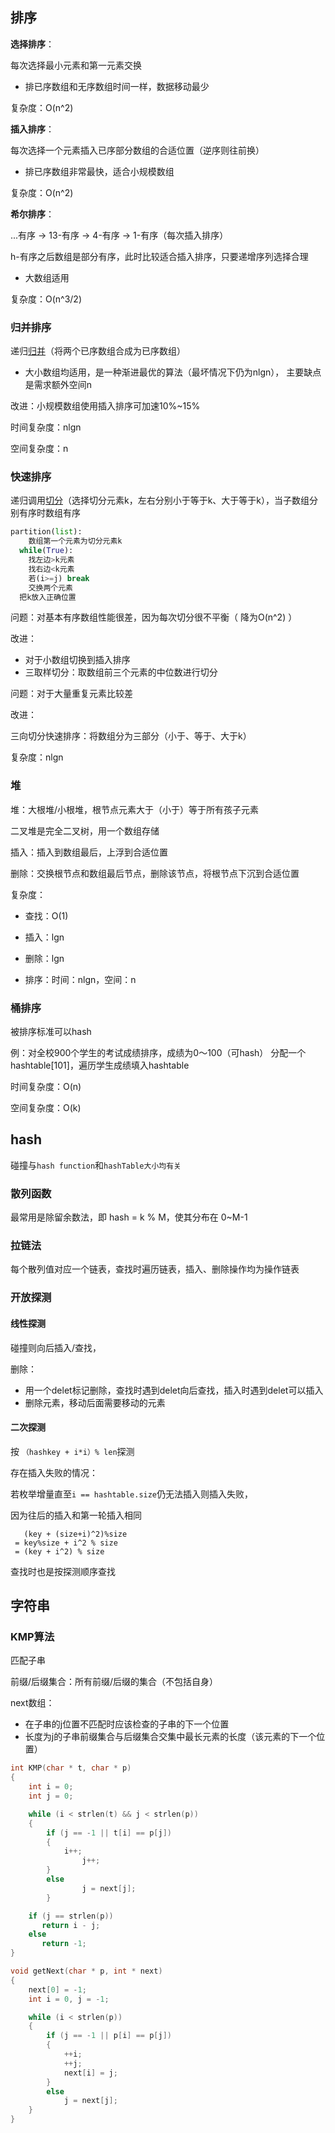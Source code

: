 ## 排序

**选择排序**：

每次选择最小元素和第一元素交换

- 排已序数组和无序数组时间一样，数据移动最少

复杂度：O(n^2)

**插入排序**：

每次选择一个元素插入已序部分数组的合适位置（逆序则往前换）

- 排已序数组非常最快，适合小规模数组

复杂度：O(n^2)

**希尔排序**：

...有序 -> 13-有序 -> 4-有序 -> 1-有序（每次插入排序）

h-有序之后数组是部分有序，此时比较适合插入排序，只要递增序列选择合理

- 大数组适用

复杂度：O(n^3/2)



### 归并排序

递归<u>归并</u>（将两个已序数组合成为已序数组）

- 大小数组均适用，是一种渐进最优的算法（最坏情况下仍为nlgn），
  主要缺点是需求额外空间n

改进：小规模数组使用插入排序可加速10%~15%

时间复杂度：nlgn

空间复杂度：n



### 快速排序

递归调用<u>切分</u>（选择切分元素k，左右分别小于等于k、大于等于k），当子数组分别有序时数组有序

```python
partition(list):
	数组第一个元素为切分元素k
  while(True):
    找左边>k元素
    找右边<k元素
    若(i>=j) break
    交换两个元素
  把k放入正确位置
```

问题：对基本有序数组性能很差，因为每次切分很不平衡（ 降为O(n^2) ）

改进：

- 对于小数组切换到插入排序
- 三取样切分：取数组前三个元素的中位数进行切分

问题：对于大量重复元素比较差

改进：

三向切分快速排序：将数组分为三部分（小于、等于、大于k）

复杂度：nlgn



### 堆

堆：大根堆/小根堆，根节点元素大于（小于）等于所有孩子元素

二叉堆是完全二叉树，用一个数组存储

插入：插入到数组最后，上浮到合适位置

删除：交换根节点和数组最后节点，删除该节点，将根节点下沉到合适位置

复杂度：

- 查找：O(1)

- 插入：lgn
- 删除：lgn
- 排序：时间：nlgn，空间：n



### 桶排序

被排序标准可以hash

例：对全校900个学生的考试成绩排序，成绩为0～100（可hash）
分配一个hashtable[101]，遍历学生成绩填入hashtable

时间复杂度：O(n)

空间复杂度：O(k)

## hash

碰撞与`hash function`和`hashTable大小均有关`

### 散列函数

最常用是除留余数法，即 hash = k % M，使其分布在 0~M-1

### 拉链法

每个散列值对应一个链表，查找时遍历链表，插入、删除操作均为操作链表

### 开放探测

#### 线性探测

碰撞则向后插入/查找，

删除：

- 用一个delet标记删除，查找时遇到delet向后查找，插入时遇到delet可以插入
- 删除元素，移动后面需要移动的元素

#### 二次探测

按 `（hashkey + i*i）% len`探测

存在插入失败的情况：

若枚举增量直至`i == hashtable.size`仍无法插入则插入失败，

因为往后的插入和第一轮插入相同

```
   (key + (size+i)^2)%size
 = key%size + i^2 % size
 = (key + i^2) % size
```

查找时也是按探测顺序查找

## 字符串

### KMP算法

匹配子串

前缀/后缀集合：所有前缀/后缀的集合（不包括自身）

next数组：

- 在子串的j位置不匹配时应该检查的子串的下一个位置
- 长度为j的子串前缀集合与后缀集合交集中最长元素的长度（该元素的下一个位置）

```c++
int KMP(char * t, char * p) 
{
	int i = 0; 
	int j = 0;

	while (i < strlen(t) && j < strlen(p))
	{
		if (j == -1 || t[i] == p[j]) 
		{
			i++;
           		j++;
		}
	 	else 
           		j = next[j];
    	}

    if (j == strlen(p))
       return i - j;
    else 
       return -1;
}
```

```c++
void getNext(char * p, int * next)
{
	next[0] = -1;
	int i = 0, j = -1;

	while (i < strlen(p))
	{
		if (j == -1 || p[i] == p[j])
		{
			++i;
			++j;
			next[i] = j;
		}	
		else
			j = next[j];
	}
}
```

